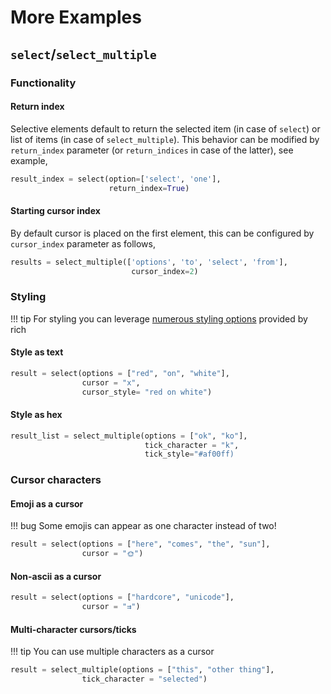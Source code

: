 # More Examples

## `select`/`select_multiple`

### Functionality

#### Return index

Selective elements default to return the selected item (in case of `select`) or list of items (in case of `select_multiple`). This behavior can be modified by `return_index` parameter (or `return_indices` in case of the latter), see example,

```python
result_index = select(option=['select', 'one'], 
                      return_index=True)
```

#### Starting cursor index

By default cursor is placed on the first element, this can be configured by `cursor_index` parameter as follows,

```python
results = select_multiple(['options', 'to', 'select', 'from'],
                           cursor_index=2)
```

### Styling

!!! tip
    For styling you can leverage [numerous styling options](https://rich.readthedocs.io/en/stable/style.html) provided by rich

#### Style as text

```python
result = select(options = ["red", "on", "white"], 
                cursor = "x", 
                cursor_style= "red on white")
```

#### Style as hex

```python
result_list = select_multiple(options = ["ok", "ko"], 
                              tick_character = "k", 
                              tick_style="#af00ff)
```

### Cursor characters

#### Emoji as a cursor
!!! bug
    Some emojis can appear as one character instead of two!
```python
result = select(options = ["here", "comes", "the", "sun"], 
                cursor = "🌞")
```
#### Non-ascii as a cursor
```python
result = select(options = ["hardcore", "unicode"], 
                cursor = "⇉")
```
#### Multi-character cursors/ticks

!!! tip
    You can use multiple characters as a cursor

```python
result = select_multiple(options = ["this", "other thing"], 
                tick_character = "selected")
```